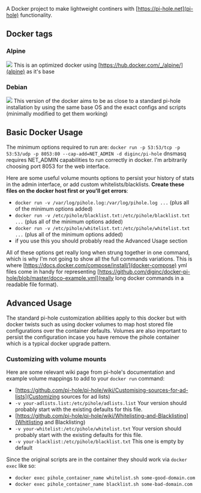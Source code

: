 A Docker project to make lightweight continers with [https://pi-hole.net](pi-hole) functionality.  

## Docker tags

### Alpine

[![](https://badge.imagelayers.io/diginc/pi-hole:alpine.svg)](https://imagelayers.io/?images=diginc/pi-hole:alpine 'Get your own badge on imagelayers.io')
This is an optimized docker using [https://hub.docker.com/_/alpine/](alpine) as it's base

### Debian

[![](https://badge.imagelayers.io/diginc/pi-hole:debian.svg)](https://imagelayers.io/?images=diginc/pi-hole:debian 'Get your own badge on imagelayers.io')
This version of the docker aims to be as close to a standard pi-hole installation by using the same base OS and the exact configs and scripts (minimally modified to get them working)

## Basic Docker Usage

The minimum options required to run are:
`docker run -p 53:53/tcp -p 53:53/udp -p 8053:80 --cap-add=NET_ADMIN -d diginc/pi-hole`
dnsmasq requires NET_ADMIN capabilities to run correctly in docker.  I'm arbitrarily choosing port 8053 for the web interface.

Here are some useful volume mounts options to persist your history of stats in the admin interface, or add custom whitelists/blacklists.  **Create these files on the docker host first or you'll get errors**:

* `docker run -v /var/log/pihole.log:/var/log/pihole.log ...` (plus all of the minimum options added)
* `docker run -v /etc/pihole/blacklist.txt:/etc/pihole/blacklist.txt ...` (plus all of the minimum options added)
* `docker run -v /etc/pihole/whitelist.txt:/etc/pihole/whitelist.txt ...` (plus all of the minimum options added)
 * if you use this you should probably read the Advanced Usage section

All of these options get really long when strung together in one command, which is why I'm not going to show all the full commands variations.  This is where [https://docs.docker.com/compose/install/](docker-compose) yml files come in handy for representing [https://github.com/diginc/docker-pi-hole/blob/master/doco-example.yml](really long docker commands in a readable file format).

## Advanced Usage

The standard pi-hole customization abilities apply to this docker but with docker twists such as using docker volumes to map host stored file configurations over the container defaults.  Volumes are also important to persist the configuration incase you have remove the pihole container which is a typical docker upgrade pattern.

### Customizing with volume mounts

Here are some relevant wiki page from pi-hole's documentation and example volume mappings to add to your `docker run` command:

* [https://github.com/pi-hole/pi-hole/wiki/Customising-sources-for-ad-lists](Customizing sources for ad lists)
 * `-v your-adlists.list:/etc/pihole/adlists.list` Your version should probably start with the existing defaults for this file.
* [https://github.com/pi-hole/pi-hole/wiki/Whitelisting-and-Blacklisting](Whitlisting and Blacklisting)
 * `-v your-whitelist:/etc/pihole/whitelist.txt` Your version should probably start with the existing defaults for this file.
 * `-v your-blacklist:/etc/pihole/blacklist.txt` This one is empty by default

Since the original scripts are in the container they should work via `docker exec` like so:

* `docker exec pihole_container_name whitelist.sh some-good-domain.com`
* `docker exec pihole_container_name blacklist.sh some-bad-domain.com`


